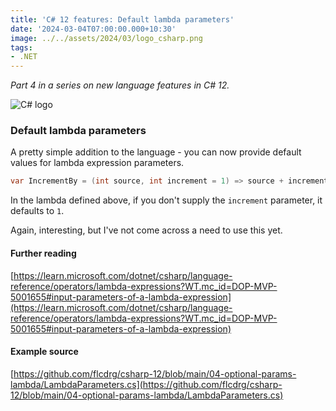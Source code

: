 ```yaml
---
title: 'C# 12 features: Default lambda parameters'
date: '2024-03-04T07:00:00.000+10:30'
image: ../../assets/2024/03/logo_csharp.png
tags:
- .NET
---
```


_Part 4 in a series on new language features in C# 12._

![C# logo](/assets/2024/03/logo_csharp.png)

### Default lambda parameters

A pretty simple addition to the language - you can now provide default values for lambda expression parameters.

```csharp
var IncrementBy = (int source, int increment = 1) => source + increment;
```

In the lambda defined above, if you don't supply the `increment` parameter, it defaults to `1`.

Again, interesting, but I've not come across a need to use this yet.

#### Further reading

[https://learn.microsoft.com/dotnet/csharp/language-reference/operators/lambda-expressions?WT.mc_id=DOP-MVP-5001655#input-parameters-of-a-lambda-expression](https://learn.microsoft.com/dotnet/csharp/language-reference/operators/lambda-expressions?WT.mc_id=DOP-MVP-5001655#input-parameters-of-a-lambda-expression)

#### Example source

[https://github.com/flcdrg/csharp-12/blob/main/04-optional-params-lambda/LambdaParameters.cs](https://github.com/flcdrg/csharp-12/blob/main/04-optional-params-lambda/LambdaParameters.cs)
